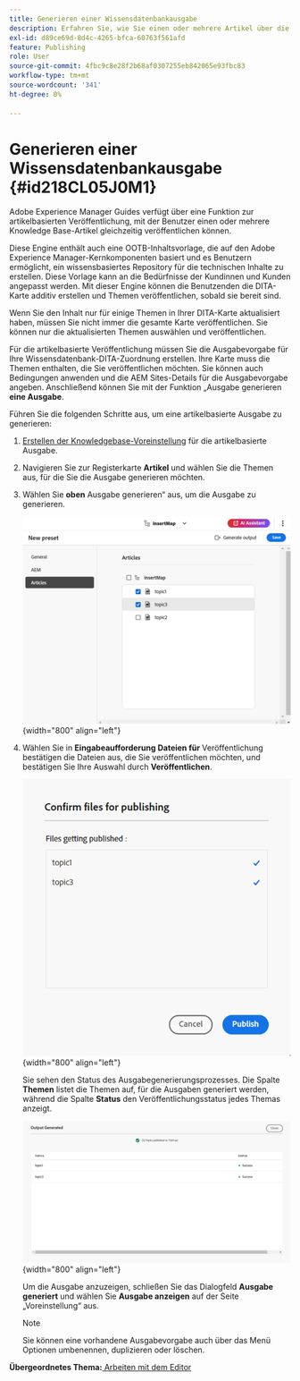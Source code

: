 ```yaml
---
title: Generieren einer Wissensdatenbankausgabe
description: Erfahren Sie, wie Sie einen oder mehrere Artikel über die Zuordnungskonsole veröffentlichen. Generieren einer Ausgabe für ein oder mehrere Themen in einer DITA-Zuordnung in AEM Guides.
exl-id: d89ce69d-8d4c-4265-bfca-60763f561afd
feature: Publishing
role: User
source-git-commit: 4fbc9c8e28f2b68af0307255eb842065e93fbc83
workflow-type: tm+mt
source-wordcount: '341'
ht-degree: 0%

---
```


# Generieren einer Wissensdatenbankausgabe {#id218CL05J0M1}

Adobe Experience Manager Guides verfügt über eine Funktion zur artikelbasierten Veröffentlichung, mit der Benutzer einen oder mehrere Knowledge Base-Artikel gleichzeitig veröffentlichen können.

Diese Engine enthält auch eine OOTB-Inhaltsvorlage, die auf den Adobe Experience Manager-Kernkomponenten basiert und es Benutzern ermöglicht, ein wissensbasiertes Repository für die technischen Inhalte zu erstellen. Diese Vorlage kann an die Bedürfnisse der Kundinnen und Kunden angepasst werden. Mit dieser Engine können die Benutzenden die DITA-Karte additiv erstellen und Themen veröffentlichen, sobald sie bereit sind.

Wenn Sie den Inhalt nur für einige Themen in Ihrer DITA-Karte aktualisiert haben, müssen Sie nicht immer die gesamte Karte veröffentlichen. Sie können nur die aktualisierten Themen auswählen und veröffentlichen.

Für die artikelbasierte Veröffentlichung müssen Sie die Ausgabevorgabe für Ihre Wissensdatenbank-DITA-Zuordnung erstellen. Ihre Karte muss die Themen enthalten, die Sie veröffentlichen möchten. Sie können auch Bedingungen anwenden und die AEM Sites-Details für die Ausgabevorgabe angeben. Anschließend können Sie mit der Funktion „Ausgabe generieren **eine Ausgabe**.

Führen Sie die folgenden Schritte aus, um eine artikelbasierte Ausgabe zu generieren:

1. [Erstellen der Knowledgebase-Voreinstellung](./generate-output-knowledge-base.md) für die artikelbasierte Ausgabe.
1. Navigieren Sie zur Registerkarte **Artikel** und wählen Sie die Themen aus, für die Sie die Ausgabe generieren möchten.
1. Wählen Sie **oben** Ausgabe generieren“ aus, um die Ausgabe zu generieren.

   ![](images/add-preset-articles-tab_cs.png){width="800" align="left"}

1. Wählen Sie in **Eingabeaufforderung Dateien für** Veröffentlichung bestätigen die Dateien aus, die Sie veröffentlichen möchten, und bestätigen Sie Ihre Auswahl durch **Veröffentlichen**.

   ![Neue ](images/knowledge-base-confirm-files-for-publishing.png){width="800" align="left"}

   Sie sehen den Status des Ausgabegenerierungsprozesses. Die Spalte **Themen** listet die Themen auf, für die Ausgaben generiert werden, während die Spalte **Status** den Veröffentlichungsstatus jedes Themas anzeigt.


   ![](images/add-preset-output-generated_cs.png){width="800" align="left"}

   Um die Ausgabe anzuzeigen, schließen Sie das Dialogfeld **Ausgabe generiert** und wählen Sie **Ausgabe anzeigen** auf der Seite „Voreinstellung“ aus.


   >[!NOTE]
   >
   > Sie können eine vorhandene Ausgabevorgabe auch über das Menü Optionen umbenennen, duplizieren oder löschen.


**Übergeordnetes Thema:**[ Arbeiten mit dem Editor](web-editor.md)
